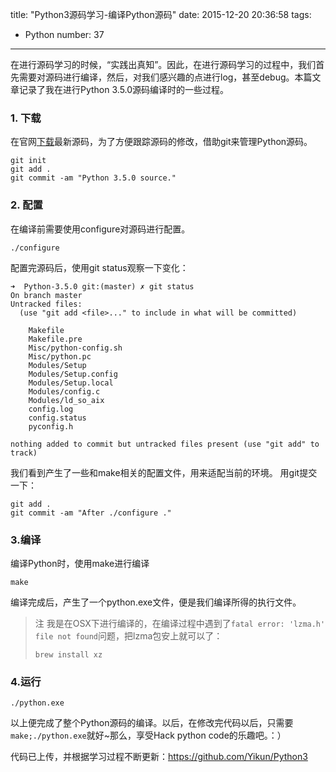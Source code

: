 title: "Python3源码学习-编译Python源码"
date: 2015-12-20 20:36:58
tags:
  - Python
number: 37
---

在进行源码学习的时候，“实践出真知”。因此，在进行源码学习的过程中，我们首先需要对源码进行编译，然后，对我们感兴趣的点进行log，甚至debug。本篇文章记录了我在进行Python 3.5.0源码编译时的一些过程。

<!--more-->
### 1. 下载

在官网[下载](https://www.python.org/downloads/)最新源码，为了方便跟踪源码的修改，借助git来管理Python源码。

``` shell
git init
git add .
git commit -am "Python 3.5.0 source."
```
### 2. 配置

在编译前需要使用configure对源码进行配置。

``` shell
./configure
```

配置完源码后，使用git status观察一下变化：

```
➜  Python-3.5.0 git:(master) ✗ git status
On branch master
Untracked files:
  (use "git add <file>..." to include in what will be committed)

    Makefile
    Makefile.pre
    Misc/python-config.sh
    Misc/python.pc
    Modules/Setup
    Modules/Setup.config
    Modules/Setup.local
    Modules/config.c
    Modules/ld_so_aix
    config.log
    config.status
    pyconfig.h

nothing added to commit but untracked files present (use "git add" to track)
```

我们看到产生了一些和make相关的配置文件，用来适配当前的环境。
用git提交一下：

```
git add .
git commit -am "After ./configure ."
```
### 3.编译

编译Python时，使用make进行编译

```
make
```

编译完成后，产生了一个python.exe文件，便是我们编译所得的执行文件。

> 注
> 我是在OSX下进行编译的，在编译过程中遇到了`fatal error: 'lzma.h' file not found`问题，把lzma包安上就可以了：
> 
> ```
> brew install xz
> ```
### 4.运行

``` shell
./python.exe
```

以上便完成了整个Python源码的编译。以后，在修改完代码以后，只需要`make;./python.exe`就好~那么，享受Hack python code的乐趣吧。：）

代码已上传，并根据学习过程不断更新：https://github.com/Yikun/Python3
